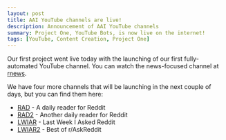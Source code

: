```yaml
---
layout: post
title: AAI YouTube channels are live!
description: Announcement of AAI YouTube channels
summary: Project One, YouTube Bots, is now live on the internet!
tags: [YouTube, Content Creation, Project One]
---
```


Our first project went live today with the launching of our first fully-automated YouTube channel. You can watch the news-focused channel at [rnews](https://www.youtube.com/channel/UCYLNrsxaFG-GvjpzBgfA-0w).

We have four more channels that will be launching in the next couple of days, but you can find them here:

- [RAD](https://www.youtube.com/channel/UCg92X0hn2ELW3FhYUx0iYCg) - A daily reader for Reddit
- [RAD2](https://www.youtube.com/channel/UCwytzYZHMEgTAjSqNMlOnqw) - Another daily reader for Reddit
- [LWIAR](https://www.youtube.com/channel/UCkw7DyLBwe4xaeJ1wmV1lHg) - Last Week I Asked Reddit
- [LWIAR2](https://www.youtube.com/channel/UCXUMzXpZkFr3liEg16DQMFA) - Best of r/AskReddit